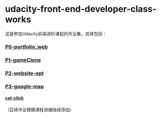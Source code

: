 # udacity-front-end-developer-class-works

这是参加Udacity前端进阶课程的作业集，具体包括：
### [P0-portfolio_web](https://github.com/steve-yuan-8276/udacity-front-end-developer-class-works/tree/master/P0-portfolio_web)
###  [P1-gameClone](https://github.com/steve-yuan-8276/udacity-front-end-developer-class-works/tree/master/P1-gameClone)
###  [P2-website-opt](https://github.com/steve-yuan-8276/udacity-front-end-developer-class-works/tree/master/P2-website-opt)
###  [P3-google-map](https://github.com/steve-yuan-8276/udacity-front-end-developer-class-works/tree/master/P3-Google-map)
####  [cat-click](https://github.com/steve-yuan-8276/udacity-front-end-developer-class-works/tree/master/P3-Google-map/cat-click)

（后续作业根据课程进展陆续添加）


